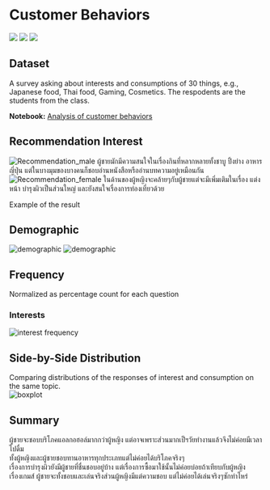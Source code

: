 # Customer Behaviors
 [![](https://img.shields.io/badge/-Survey-blue)](#) [![](https://img.shields.io/badge/-Python-blue)](#) [![](https://img.shields.io/badge/-Google--Colab-blue)](#) 
## Dataset  
A survey asking about interests and consumptions of 30 things, e.g., Japanese food, Thai food, Gaming, Cosmetics. The respodents are the students from the class.

**Notebook:** [Analysis of customer behaviors](./HW1_Customer_behavior.ipynb)

## Recommendation Interest
![Recommendation_male](./pictures/Interest_male.png)
ผู้ชายมักมีความสนใจในเรื่องกินที่หลากหลายทั้งชาบู ปิ้งย่าง อาหารญี่ปุ่น แต่ในบางมุมของบางคนก็ชอบอ่านหนังสือหรืออ่านบทความอยู่เหมือนกัน
![Recommendation_female](./pictures/Interest_female.png)
ในด้านของผู้หญิงจะคล้ายๆกับผู้ชายแต่จะมีเพิ่มเติมในเรื่อง แต่งหน้า บำรุงผิวเป็นส่วนใหญ่ และยังสนใจเรื่องการท่องเที่ยวด้วย

Example of the result  
## Demographic
![demographic](./pictures/01_description.PNG)
![demographic](./pictures/02_description.PNG)

## Frequency
Normalized as percentage count for each question
### Interests
![interest frequency](./pictures/03_heat_map.png)

## Side-by-Side Distribution
Comparing distributions of the responses of interest and consumption on the same topic.  
![boxplot](./pictures/04_Box_plot.png)

## Summary
ผู้ชายจะชอบบริโภคแอลกอฮอล์มากกว่าผู้หญิง แต่อาจเพราะส่วนมากเป็ฯวัยทำงานแล้วจึงไม่ค่อยมีเวลาไปดื่ม \
ทั้งผู้หญิงและผู้ชายชอบทานอาหารทุกประเภทแต่ไม่ค่อยได้บริโภคจริงๆ \
เรื่องการบำรุงผิวยังมีผู้ชายที่ชื่นชอบอยู่บ้าง แต่เรื่องการซื้อมาใช้นั้นไม่ค่อยบ่อยถ้าเทียบกับผู้หญิง \
เรื่องเกมส์ ผู้ชายจะทั้งชอบและเล่นจริงส่วนผู้หญิงมีแต่ความชอบ แต่ไม่ค่อยได้เล่นจริงๆซักท่าไหร่ 
